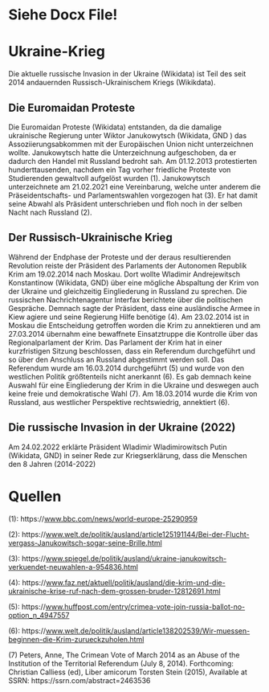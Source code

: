 # Siehe Docx File!

# Ukraine-Krieg

Die aktuelle russische Invasion in der Ukraine (Wikidata) ist Teil des seit 2014 andauernden Russisch-Ukrainischem Kriegs (Wikikdata). 

## Die Euromaidan Proteste

Die Euromaidan Proteste (Wikidata) entstanden, da die damalige ukrainische Regierung unter Wiktor Janukowytsch (Wikidata, GND ) das Assoziierungsabkommen mit der Europäischen Union nicht unterzeichnen wollte. Janukowytsch hatte die Unterzeichnung aufgeschoben, da er dadurch den Handel mit Russland bedroht sah. Am 01.12.2013 protestierten hunderttausenden, nachdem ein Tag vorher friedliche Proteste von Studierenden gewaltvoll aufgelöst wurden (1). Janukowytsch unterzeichnete am 21.02.2021 eine Vereinbarung, welche unter anderem die Präseidentschafts- und Parlamentswahlen vorgezogen hat (3). Er hat damit seine Abwahl als Präsident unterschrieben und floh noch in der selben Nacht nach Russland (2). 

## Der  Russisch-Ukrainische Krieg

Während der Endphase der Proteste und der deraus resultierenden Revolution reiste der Präsident des Parlaments der Autonomen Republik Krim am 19.02.2014 nach Moskau. Dort wollte Wladimir Andrejewitsch Konstantinow (Wikidata, GND) über eine mögliche Abspaltung der Krim von der Ukraine und gleichzeitig Eingliederung in Russland zu sprechen. Die russischen Nachrichtenagentur Interfax berichtete über die politischen Gespräche. Demnach sagte der Präsident, dass eine ausländische Armee in Kiew agiere und seine Regierung Hilfe benötige (4). Am 23.02.2014 ist in Moskau die Entscheidung getroffen worden die Krim zu annektieren und am 27.03.2014 übernahm eine bewaffnete Einsatztruppe die Kontrolle über das Regionalparlament der Krim. Das Parlament der Krim hat in einer kurzfristigen Sitzung beschlossen, dass ein Referendum durchgeführt und so über den Anschluss an Russland abgestimmt werden soll. Das Referendum wurde am 16.03.2014 durchgeführt (5) und wurde von den westlichen Politik größtenteils nicht anerkannt (6). Es gab demnach keine Auswahl für eine Eingliederung der Krim in die Ukraine und deswegen auch keine freie und demokratische Wahl (7). Am 18.03.2014 wurde die Krim von Russland, aus westlicher Perspektive rechtswiedrig, annektiert (6).

## Die russische Invasion in der Ukraine (2022)

Am 24.02.2022 erklärte Präsident Wladimir Wladimirowitsch Putin (Wikidata, GND) in seiner Rede zur Kriegserklärung, dass die Menschen den 8 Jahren (2014-2022)







# Quellen

(1): https\://www.bbc.com/news/world-europe-25290959

(2): https\://www.welt.de/politik/ausland/article125191144/Bei-der-Flucht-vergass-Janukowitsch-sogar-seine-Brille.html

(3): https\://www.spiegel.de/politik/ausland/ukraine-janukowitsch-verkuendet-neuwahlen-a-954836.html

(4): https\://www.faz.net/aktuell/politik/ausland/die-krim-und-die-ukrainische-krise-ruf-nach-dem-grossen-bruder-12812691.html

(5): https\://www.huffpost.com/entry/crimea-vote-join-russia-ballot-no-option_n_4947557

(6): https\://www.welt.de/politik/ausland/article138202539/Wir-muessen-beginnen-die-Krim-zurueckzuholen.html

(7) Peters, Anne, The Crimean Vote of March 2014 as an Abuse of the Institution of the Territorial Referendum (July 8, 2014). Forthcoming: Christian Calliess (ed), Liber amicorum Torsten Stein (2015), Available at SSRN: https\://ssrn.com/abstract=2463536 






